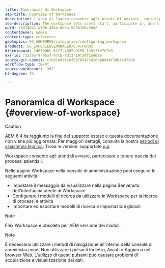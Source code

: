 ```yaml
---
title: Panoramica di Workspace
seo-title: Overview of Workspace
description: L’area di lavoro consente agli utenti di avviare, partecipare e tenere traccia dei processi aziendali. Ulteriori informazioni sull’area di lavoro.
seo-description: The workspace lets users start, participate in, and track business processes. Let us learn more about the workspace.
uuid: 25374641-a70b-485a-8d34-5d7b156c08e8
contentOwner: admin
content-type: reference
geptopics: SG_AEMFORMS/categories/configuring_workspace
products: SG_EXPERIENCEMANAGER/6.4/FORMS
discoiquuid: 2d6f90bb-62f7-4805-9250-1b913fe7d2b3
exl-id: f33f9ef9-95a7-47cb-8d13-19f24f1b463e
source-git-commit: c5b816d74c6f02f85476d16868844f39b4c47996
workflow-type: tm+mt
source-wordcount: '162'
ht-degree: 4%

---
```


# Panoramica di Workspace {#overview-of-workspace}

>[!CAUTION]
>
>AEM 6.4 ha raggiunto la fine del supporto esteso e questa documentazione non viene più aggiornata. Per maggiori dettagli, consulta la nostra [periodi di assistenza tecnica](https://helpx.adobe.com/it/support/programs/eol-matrix.html). Trova le versioni supportate [qui](https://experienceleague.adobe.com/docs/).

Workspace consente agli utenti di avviare, partecipare e tenere traccia dei processi aziendali.

Nelle pagine Workspace nella console di amministrazione puoi eseguire le seguenti attività:

* Impostare il messaggio da visualizzare nella pagina Benvenuto dell&#39;interfaccia utente di Workspace
* Configurare i modelli di ricerca da utilizzare in Workspace per la ricerca di processi e attività
* Importare ed esportare modelli di ricerca e impostazioni globali

>[!NOTE]
>
>Flex Workspace è obsoleto per AEM versione dei moduli.

>[!NOTE]
>
>È necessario utilizzare i metodi di navigazione all’interno della console di amministrazione. Non utilizzare i pulsanti Indietro, Avanti o Aggiorna nel browser Web. L’utilizzo di questi pulsanti può causare problemi di acquisizione e visualizzazione dei dati.
